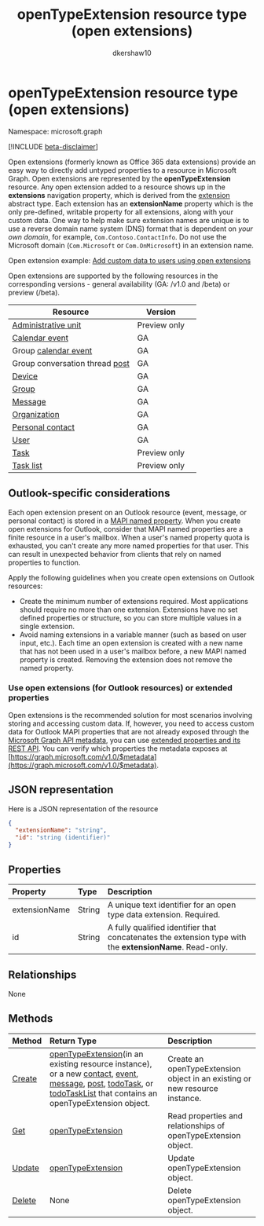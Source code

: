 ﻿---
title: "openTypeExtension resource type (open extensions)"
description: "Open extensions (formerly known as Office 365 data extensions) provide an easy way to directly add untyped properties to a resource in Microsoft Graph."
localization_priority: Normal
author: "dkershaw10"
doc_type: resourcePageType
ms.prod: "extensions"
---

# openTypeExtension resource type (open extensions)

Namespace: microsoft.graph

[!INCLUDE [beta-disclaimer](../../includes/beta-disclaimer.md)]

Open extensions (formerly known as Office 365 data extensions) provide an easy way to directly add untyped properties to a resource in Microsoft Graph.
Open extensions are represented by the **openTypeExtension** resource. Any open extension added to a resource shows up in the **extensions** navigation property,
which is derived from the [extension](extension.md) abstract type.  Each extension has an **extensionName** property which is the only pre-defined,
writable property for all extensions, along with your custom data. One way to help make sure extension names are unique is to use a reverse domain name system (DNS)
format that is dependent on _your own domain_, for example, `Com.Contoso.ContactInfo`. Do not use the Microsoft domain (`Com.Microsoft` or `Com.OnMicrosoft`) in an extension name.

Open extension example: [Add custom data to users using open extensions](/graph/extensibility-open-users)

Open extensions are supported by the following resources in the corresponding versions - general availability (GA: /v1.0 and /beta) or preview (/beta).

| Resource                                     | Version      |     |
| -------------------------------------------- | ------------ | :-- |
| [Administrative unit](administrativeunit.md) | Preview only |     |
| [Calendar event](event.md)                   | GA           |     |
| Group [calendar event](event.md)             | GA           |     |
| Group conversation thread [post](post.md)    | GA           |     |
| [Device](device.md)                          | GA           |     |
| [Group](group.md)                            | GA           |     |
| [Message](message.md)                        | GA           |     |
| [Organization](organization.md)              | GA           |     |
| [Personal contact](contact.md)               | GA           |     |
| [User](user.md)                              | GA           |     |
| [Task](todotask.md)                          | Preview only |     |
| [Task list](todotasklist.md)                 | Preview only |     |

## Outlook-specific considerations

Each open extension present on an Outlook resource (event, message, or personal contact) is stored in a [MAPI named property](/office/client-developer/outlook/mapi/mapi-named-properties). When you create open extensions for Outlook, consider that MAPI named properties are a finite resource in a user's mailbox. When a user's named property quota is exhausted, you can't create any more named properties for that user. This can result in unexpected behavior from clients that rely on named properties to function.

Apply the following guidelines when you create open extensions on Outlook resources:

- Create the minimum number of extensions required. Most applications should require no more than one extension. Extensions have no set defined properties or structure, so you can store multiple values in a single extension.
- Avoid naming extensions in a variable manner (such as based on user input, etc.). Each time an open extension is created with a new name that has not been used in a user's mailbox before, a new MAPI named property is created. Removing the extension does not remove the named property.

### Use open extensions (for Outlook resources) or extended properties

Open extensions is the recommended solution for most scenarios involving storing and accessing custom data. If, however,
you need to access custom data for Outlook MAPI properties that are not already exposed through the
[Microsoft Graph API metadata](../index.md), you can use
[extended properties and its REST API](extended-properties-overview.md). You can verify which properties the metadata
exposes at [https://graph.microsoft.com/v1.0/$metadata](https://graph.microsoft.com/v1.0/$metadata).

## JSON representation

Here is a JSON representation of the resource

<!-- {
  "blockType": "resource",
  "optionalProperties": [

  ],
  "@odata.type": "microsoft.graph.openTypeExtension"
}-->

```json
{
  "extensionName": "string",
  "id": "string (identifier)"
}

```

## Properties

| Property      | Type   | Description                                                                                              |
| :------------ | :----- | :------------------------------------------------------------------------------------------------------- |
| extensionName | String | A unique text identifier for an open type data extension. Required.                                      |
| id            | String | A fully qualified identifier that concatenates the extension type with the **extensionName**. Read-only. |

## Relationships

None

## Methods

| Method                                                       | Return Type                                                                                                                                                                                                                                                                    | Description                                                                 |
| :----------------------------------------------------------- | :----------------------------------------------------------------------------------------------------------------------------------------------------------------------------------------------------------------------------------------------------------------------------- | :-------------------------------------------------------------------------- |
| [Create](../api/opentypeextension-post-opentypeextension.md) | [openTypeExtension](opentypeextension.md)(in an existing resource instance), or a new [contact](contact.md), [event](event.md), [message](message.md), [post](post.md), [todoTask](todotask.md), or [todoTaskList](todotasklist.md) that contains an openTypeExtension object. | Create an openTypeExtension object in an existing or new resource instance. |
| [Get](../api/opentypeextension-get.md)                       | [openTypeExtension](opentypeextension.md)                                                                                                                                                                                                                                      | Read properties and relationships of openTypeExtension object.              |
| [Update](../api/opentypeextension-update.md)                 | [openTypeExtension](opentypeextension.md)                                                                                                                                                                                                                                      | Update openTypeExtension object.                                            |
| [Delete](../api/opentypeextension-delete.md)                 | None                                                                                                                                                                                                                                                                           | Delete openTypeExtension object.                                            |

<!-- uuid: 8fcb5dbc-d5aa-4681-8e31-b001d5168d79
2015-10-25 14:57:30 UTC -->

<!--
{
  "type": "#page.annotation",
  "description": "openTypeExtension resource",
  "keywords": "",
  "section": "documentation",
  "tocPath": "",
  "suppressions": []
}
-->